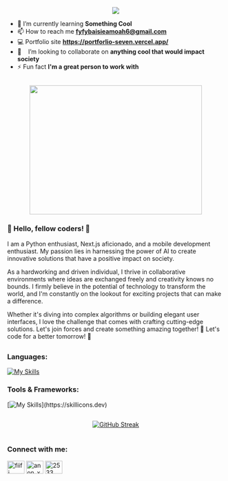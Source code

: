 <!-- Introduction -->

<div align="center">
<img  src="https://readme-typing-svg.herokuapp.com?size=25&lines=Hi+There+%F0%9F%91%8B;I'm+Fiifi+Amoah;am+passionate+about+AI+Virtual+and+Argumented+Reality)](https://git.io/typing-svg)" />

</div>

<!-- What you are learning -->

- 🌱 I’m currently learning **Something Cool**
- 📫 How to reach me **fyfybaisieamoah6@gmail.com**
- 💻 Portfolio site **https://portforlio-seven.vercel.app/**
- 👯 &nbsp;&nbsp; I’m looking to collaborate on **anything cool that would impact society**
- ⚡ Fun fact **I'm a great person to work with**


<h2> </h2>

<!-- Gif -->
<div align="center">
  
  <img src="https://github.com/An0n-xen/An0n-xen/assets/76828245/a757414d-4a03-4a83-ad59-3e015775c342" width="400" height="300"/>

</div>

<h3>  
👋 Hello, fellow coders! 🚀
</h3>

I am a Python enthusiast, Next.js aficionado, and a mobile development enthusiast. My passion lies in harnessing the power of AI to create innovative solutions that have a positive impact on society. 

As a hardworking and driven individual, I thrive in collaborative environments where ideas are exchanged freely and creativity knows no bounds. I firmly believe in the potential of technology to transform the world, and I'm constantly on the lookout for exciting projects that can make a difference.

Whether it's diving into complex algorithms or building elegant user interfaces, I love the challenge that comes with crafting cutting-edge solutions. Let's join forces and create something amazing together! 🤝 Let's code for a better tomorrow! 🌟
<h2></h2>

<!-- Programming languages Frameworks  -->

<h3 align="left">Languages:</h3>
 <p>
   
[![My Skills](https://skillicons.dev/icons?i=js,ts,html,css,cpp,cs,c,py,java,solidity)](https://skillicons.dev)
 </p>

<h3 align="left">Tools & Frameworks:</h3>
 <p>
   
[![My Skills](https://skillicons.dev/icons?i=git,github,bash,linux,docker,tailwindcss,figma,tensorflow,nodejs,flask,django,express,react,nextjs,mysql,postgres,arduino,raspberrypi,)](https://skillicons.dev)
 </p>

<h2></h2>


<div align="center">
        
<!-- [![Top Langs](https://github-readme-stats.vercel.app/api/top-langs/?username=An0n-xen&theme=gotham&layout=compact)](https://github.com/Chamepp/Chamepp) -->  
[![GitHub Streak](http://github-readme-streak-stats.herokuapp.com?user=An0n-xen&theme=tokyonight)](https://git.io/streak-stats)  

</div>

<h1> </h1>

<h3 align="left">Connect with me:</h3>
<p align="left">
<a href="https://kaggle.com/fiifi baisie amoah" target="blank"><img align="center" src="https://raw.githubusercontent.com/rahuldkjain/github-profile-readme-generator/master/src/images/icons/Social/kaggle.svg" alt="fiifi baisie amoah" height="30" width="40" /></a>
<a href="https://instagram.com/anon_xen8" target="blank"><img align="center" src="https://raw.githubusercontent.com/rahuldkjain/github-profile-readme-generator/master/src/images/icons/Social/instagram.svg" alt="anon_xen8" height="30" width="40" /></a>
<a href="https://discord.gg/2533" target="blank"><img align="center" src="https://raw.githubusercontent.com/rahuldkjain/github-profile-readme-generator/master/src/images/icons/Social/discord.svg" alt="2533" height="30" width="40" /></a>
</p>
<div align="center">

  
